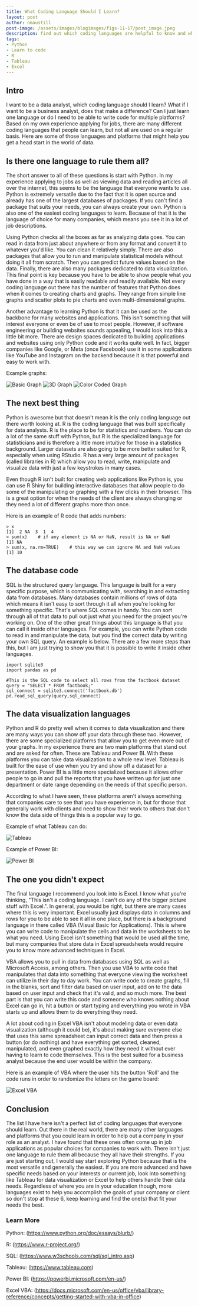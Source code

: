 ```yaml
---
title: What Coding Language Should I Learn?
layout: post
author: nmaustill
post-image: /assets/images/blogimages/figs-11-17/post_image.jpeg
description: find out which coding languages are helpful to know and why
tags:
- Python
- Learn to code
- R
- Tableau
- Excel
---
```


## Intro

I want to be a data analyst, which coding language should I learn? What if I want to be a business analyst, does that make a difference? Can I just learn one language or do I need to be able to write code for multiple platforms? Based on my own experience applying for jobs, there are many different coding languages that people can learn, but not all are used on a regular basis. Here are some of those languages and platforms that might help you get a head start in the world of data.

## Is there one language to rule them all?

The short answer to all of these questions is start with Python. In my experience applying to jobs as well as viewing data and reading articles all over the internet, this seems to be the language that everyone wants to use. Python is extremely versatile due to the fact that it is open source and already has one of the largest databases of packages. If you can't find a package that suits your needs, you can always create your own. Python is also one of the easiest coding languages to learn. Because of that it is the language of choice for many companies, which means you see it in a lot of job descriptions.

Using Python checks all the boxes as far as analyzing data goes. You can read in data from just about anywhere or from any format and convert it to whatever you'd like. You can clean it relatively simply. There are also packages that allow you to run and manipulate statistical models without doing it all from scratch. Then you can predict future values based on the data. Finally, there are also many packages dedicated to data visualization. This final point is key because you have to be able to show people what you have done in a way that is easily readable and readily available. Not every coding language out there has the number of features that Python does when it comes to creating charts and graphs. They range from simple line graphs and scatter plots to pie charts and even multi-dimensional graphs.

Another advantage to learning Python is that it can be used as the backbone for many websites and applications. This isn't something that will interest everyone or even be of use to most people. However, if software engineering or building websites sounds appealing, I would look into this a little bit more. There are design spaces dedicated to building applications and websites using only Python code and it works quite well. In fact, bigger companies like Google, or Meta (once Facebook) use it in some applications like YouTube and Instagram on the backend because it is that powerful and easy to work with.

Example graphs:

![Basic Graph](/assets/images/blogimages/figs-11-17/python_example_3.png)   ![3D Graph](/assets/images/blogimages/figs-11-17/python_example_1.jpg)    ![Color Coded Graph](/assets/images/blogimages/figs-11-17/python_example_2.jpg)

## The next best thing

Python is awesome but that doesn't mean it is the only coding language out there worth looking at. R is the coding language that was built specifically for data analysts. R is the place to be for statistics and numbers. You can do a lot of the same stuff with Python, but R is the specialized language for statisticians and is therefore a little more intuitive for those in a statistics background. Larger datasets are also going to be more better suited for R, especially when using RStudio. R has a very large amount of packages (called libraries in R) which allow you to read, write, manipulate and visualize data with just a few keystrokes in many cases.

Even though R isn't built for creating web applications like Python is, you can use R Shiny for building interactive databases that allow people to do some of the manipulating or graphing with a few clicks in their browser. This is a great option for when the needs of the client are always changing or they need a lot of different graphs more than once.

Here is an example of R code that adds numbers:
```
> x
[1]  2 NA  3  1  4
> sum(x)    # if any element is NA or NaN, result is NA or NaN
[1] NA
> sum(x, na.rm=TRUE)    # this way we can ignore NA and NaN values
[1] 10

```

## The database code

SQL is the structured query language. This language is built for a very specific purpose, which is communicating with, searching in and extracting data from databases. Many databases contain millions of rows of data which means it isn't easy to sort through it all when you're looking for something specific. That's where SQL comes in handy. You can sort through all of that data to pull out just what you need for the project you're working on. One of the other great things about this language is that you can call it inside other languages. For example, you can write Python code to read in and manipulate the data, but you find the correct data by writing your own SQL query. An example is below. There are a few more steps than this, but I am just trying to show you that it is possible to write it inside other languages.

```
import sqlite3
import pandas as pd

#This is the SQL code to select all rows from the factbook dataset
query = "SELECT * FROM factbook;"
sql_connect = sqlite3.connect('factbook.db')
pd.read_sql_query(query,sql_connect)
```

## The data visualization languages

Python and R do pretty well when it comes to data visualization and there are many ways you can show off your data through these two. However, there are some specialized platforms that allow you to get even more out of your graphs. In my experience there are two main platforms that stand out and are asked for often. These are Tableau and Power BI. With these platforms you can take data visualization to a whole new level. Tableau is built for the ease of use when you try and show off a dataset for a presentation. Power BI is a little more specialized because it allows other people to go in and pull the reports that you have written up for just one department or date range depending on the needs of that specific person.

According to what I have seen, these platforms aren't always something that companies care to see that you have experience in, but for those that generally work with clients and need to show their work to others that don't know the data side of things this is a popular way to go.

Example of what Tableau can do:

![Tableau](/assets/images/blogimages/figs-11-17/tableau_example.png)

Example of Power BI:

![Power BI](/assets/images/blogimages/figs-11-17/powerbi_example.jpg)

## The one you didn't expect

The final language I recommend you look into is Excel. I know what you're thinking, "This isn't a coding language. I can't do any of the bigger picture stuff with Excel.". In general, you would be right, but there are many cases where this is very important. Excel usually just displays data in columns and rows for you to be able to see it all in one place, but there is a background language in there called VBA (Visual Basic for Applications). This is where you can write code to manipulate the cells and data in the worksheets to be what you need. Using Excel isn't something that would be used all the time, but many companies that store data in Excel spreadsheets would require you to know more advanced techniques in Excel.

VBA allows you to pull in data from databases using SQL as well as Microsoft Access, among others. Then you use VBA to write code that manipulates that data into something that everyone viewing the worksheet can utilize in their day to day work. You can write code to create graphs, fill in the blanks, sort and filter data based on user input, add on to the data based on user input and check that it's valid, and so much more. The best part is that you can write this code and someone who knows nothing about Excel can go in, hit a button or start typing and everything you wrote in VBA starts up and allows them to do everything they need.

A lot about coding in Excel VBA isn't about modeling data or even data visualization (although it could be), it's about making sure everyone else that uses this same spreadsheet can input correct data and then press a button (or do nothing) and have everything get sorted, cleaned, manipulated, and even graphed exactly how they need it without ever having to learn to code themselves. This is the best suited for a business analyst because the end user would be within the company.

Here is an example of VBA where the user hits the button 'Roll' and the code runs in order to randomize the letters on the game board:

![Excel VBA](/assets/images/blogimages/figs-11-17/excel_vba_example.jpg)

## Conclusion

The list I have here isn't a perfect list of coding languages that everyone should learn. Out there in the real world, there are many other languages and platforms that you could learn in order to help out a company in your role as an analyst. I have found that these ones often come up in job applications as popular choices for companies to work with. There isn't just one language to rule them all because they all have their strengths. If you are just starting out, I would say start exploring Python because that is the most versatile and generally the easiest. If you are more advanced and have specific needs based on your interests or current job, look into something like Tableau for data visualization or Excel to help others handle their data needs. Regardless of where you are in your education though, more languages exist to help you accomplish the goals of your company or client so don't stop at these 6, keep learning and find the one(s) that fit your needs the best.

### Learn More

Python: (https://www.python.org/doc/essays/blurb/)

R: (https://www.r-project.org/)

SQL: (https://www.w3schools.com/sql/sql_intro.asp)

Tableau: (https://www.tableau.com)

Power BI: (https://powerbi.microsoft.com/en-us/)

Excel VBA: (https://docs.microsoft.com/en-us/office/vba/library-reference/concepts/getting-started-with-vba-in-office)
